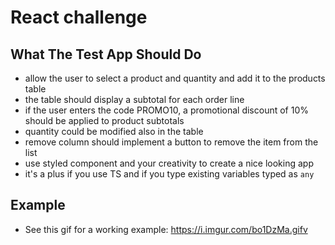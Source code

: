 # React challenge

## What The Test App Should Do

- allow the user to select a product and quantity and add it to the products table
- the table should display a subtotal for each order line
- if the user enters the code PROMO10, a promotional discount of 10% should be applied to product subtotals
- quantity could be modified also in the table
- remove column should implement a button to remove the item from the list
- use styled component and your creativity to create a nice looking app
- it's a plus if you use TS and if you type existing variables typed as `any`

## Example

- See this gif for a working example: <https://i.imgur.com/bo1DzMa.gifv>
